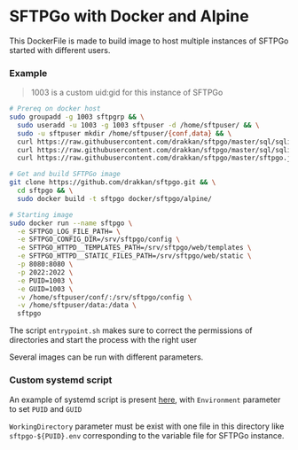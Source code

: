 # SFTPGo with Docker and Alpine

This DockerFile is made to build image to host multiple instances of SFTPGo started with different users.

### Example
> 1003 is a custom uid:gid for this instance of SFTPGo
```bash
# Prereq on docker host
sudo groupadd -g 1003 sftpgrp && \
  sudo useradd -u 1003 -g 1003 sftpuser -d /home/sftpuser/ && \
  sudo -u sftpuser mkdir /home/sftpuser/{conf,data} && \
  curl https://raw.githubusercontent.com/drakkan/sftpgo/master/sql/sqlite/20190828.sql | sqlite3 /home/sftpuser/conf/sftpgo.db && \
  curl https://raw.githubusercontent.com/drakkan/sftpgo/master/sql/sqlite/20191112.sql | sqlite3 /home/sftpuser/conf/sftpgo.db && \
  curl https://raw.githubusercontent.com/drakkan/sftpgo/master/sftpgo.json -o /home/sftpuser/conf/sftpgo.json

# Get and build SFTPGo image
git clone https://github.com/drakkan/sftpgo.git && \
  cd sftpgo && \
  sudo docker build -t sftpgo docker/sftpgo/alpine/

# Starting image
sudo docker run --name sftpgo \
  -e SFTPGO_LOG_FILE_PATH= \
  -e SFTPGO_CONFIG_DIR=/srv/sftpgo/config \
  -e SFTPGO_HTTPD__TEMPLATES_PATH=/srv/sftpgo/web/templates \
  -e SFTPGO_HTTPD__STATIC_FILES_PATH=/srv/sftpgo/web/static \
  -p 8080:8080 \
  -p 2022:2022 \
  -e PUID=1003 \
  -e GUID=1003 \
  -v /home/sftpuser/conf/:/srv/sftpgo/config \
  -v /home/sftpuser/data:/data \
  sftpgo
```
The script `entrypoint.sh` makes sure to correct the permissions of directories and start the process with the right user

Several images can be run with different parameters.

### Custom systemd script
An example of systemd script is present [here](sftpgo.service), with `Environment` parameter to set `PUID` and `GUID`

`WorkingDirectory` parameter must be exist with one file in this directory like `sftpgo-${PUID}.env` corresponding to the variable file for SFTPGo instance.